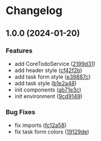 # Changelog

## 1.0.0 (2024-01-20)


### Features

* add CoreTodoService ([2199d31](https://github.com/warnerb47/task_app/commit/2199d311e41325a711ea8551a633bb73e2f83f11))
* add header style ([cf42f2b](https://github.com/warnerb47/task_app/commit/cf42f2b833eb8a5a36cf881514b002253bbda242))
* add task form style ([e39887c](https://github.com/warnerb47/task_app/commit/e39887c9753acb8be476fbdf9cf08b52903d2585))
* add task style ([b1e2a48](https://github.com/warnerb47/task_app/commit/b1e2a4843d717d1c42c751cc02d65d78821a8cd5))
* init components ([ab71e3c](https://github.com/warnerb47/task_app/commit/ab71e3cc5a4cc8c3f4f69be4f9144d5f0dca1ebc))
* init environment ([9cd9149](https://github.com/warnerb47/task_app/commit/9cd914960890c0331218118015f3d95ea6e6bbf0))


### Bug Fixes

* fix imports ([fc12a58](https://github.com/warnerb47/task_app/commit/fc12a58cbefb3a5d3b0ac64acd9dbd03ee23bae5))
* fix task form colors ([19129de](https://github.com/warnerb47/task_app/commit/19129de5ac7f2eed9aed0e7808cf1efae35e079d))
